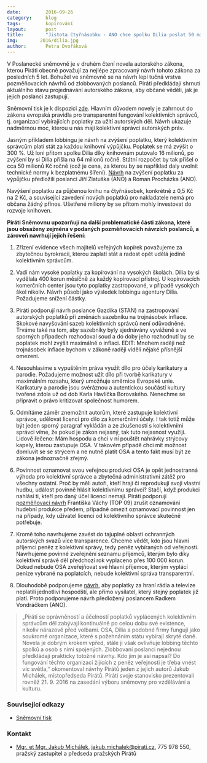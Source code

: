 ```yaml
---
date:         2016-09-26
category:     blog
tags:         kopírování
layout:       post
title:        "Jistota čtyřnásobku - ANO chce spolku Dilia poslat 50 milionů ročně ze státní kasy." 
img:        2016/dilia.jpg
author:       Petra Dvořáková
---
```


V Poslanecké sněmovně je v druhém čtení novela autorského zákona, kterou Piráti obecně považují za nejlépe zpracovaný návrh tohoto zákona za posledních 5 let. Bohužel ve sněmovně se na návrh lepí tučná vrstva pozměňovacích návrhů od zlobbovaných poslanců. Piráti předkládají shrnutí aktuálního stavu projednávání autorského zákona, aby občané věděli, jak je jejich poslanci zastupují.

Sněmovní tisk je k dispozici [zde](http://www.psp.cz/sqw/historie.sqw?o=7&t=724). Hlavním důvodem novely je zahrnout do zákona evropská pravidla pro transparentní fungování kolektivních správců, tj. organizací vybírajících poplatky za užití autorských děl. Návrh ukazuje nadměrnou moc, kterou u nás mají kolektivní správci autorských práv.

Jasným příkladem lobbingu je návrh na zvýšení poplatku, který kolektivním správcům platí stát za každou knihovní výpůjčku. Poplatek se má zvýšit o 300 %. Už loni přitom spolku Dilia díky knihovnám putovalo 16 milionů, po zvýšení by si Dilia přišla na 64 milionů ročně. Státní rozpočet by tak přišel o cca 50 milionů Kč ročně (což je cena, za kterou by se například daly uvolnit technické normy k bezplatnému šíření). [Návrh](http://www.psp.cz/sqw/text/orig2.sqw?idd=129362&pdf=1) na zvýšení poplatku za výpůjčku předložili poslanci Jiří Zlatuška (ANO) a Roman Procházka (ANO).

Navýšení poplatku za půjčenou knihu na čtyřnásobek, konkrétně z 0,5 Kč na 2 Kč, a související zavedení nových poplatků pro nakladatele nemá pro občana žádný přínos. Ušetřené miliony by se přitom mohly investovat do rozvoje knihoven.

**Piráti Sněmovnu upozorňují na další problematické části zákona, které jsou obsaženy zejména v podaných pozměňovacích návrzích poslanců, a zároveň navrhují jejich řešení:**

1. Zřízení evidence všech majitelů veřejných kopírek považujeme za zbytečnou byrokracii, kterou zaplatí stát a radost opět udělá jedině kolektivním správcům.

2. Vadí nám vysoké poplatky za kopírování na vysokých školách. Dilia by si vydělala 400 korun měsíčně za každý kopírovací přístroj. U kopírovacích komerčních center jsou tyto poplatky zastropované, v případě vysokých škol nikoliv. Návrh působí jako výsledek lobbingu agentury Dilia. Požadujeme snížení částky.

3. Piráti podporují návrh poslance Gazdíka (STAN) na zastropování autorských poplatků při změnách sazebníku na trojnásobek inflace. Skokové navyšování sazeb kolektivních správců není odůvodněné. Trváme také na tom, aby sazebníky byly sjednávány vyváženě a ve sporných případech rozhodoval soud a do doby jeho rozhodnutí by se poplatek mohl zvýšit maximálně o inflaci. EDIT: Mnohem raději než trojnásobek inflace bychom v zákoně raději viděli nějaké přísnější omezení.

4. Nesouhlasíme s vypuštěním práva využít dílo pro účely karikatury a parodie. Požadujeme možnost užít dílo při tvorbě karikatury v maximálním rozsahu, který umožňuje směrnice Evropské unie. Karikatury a parodie jsou svéráznou a autentickou součástí kultury tvořené zdola už od dob Karla Havlíčka Borovského. Nenechme se připravit o právo kritizovat společnost humorem.

5. Odmítáme záměr znemožnit autorům, které zastupuje kolektivní správce, udělovat licenci pro dílo za komerčními účely. I tak totiž může být jeden sporný paragraf vykládán a ze zkušeností s kolektivními správci víme, že pokud je zákon nejasný, tak tuto nejasnost využijí. Lidově řečeno: Mám hospodu a chci v ní pouštět nahrávky strýcovy kapely, kterou zastupuje OSA. V takovém případě chci mít možnost domluvit se se strýcem a ne nutně platit OSA a tento fakt musí být ze zákona jednoznačně zřejmý.

6. Povinnost oznamovat svou veřejnou produkci OSA je opět jednostranná výhoda pro kolektivní správce a zbytečná administrativní zátěž pro všechny ostatní. Proč by měli autoři, kteří hrají či reprodukují svoji vlastní hudbu, událost povinně hlásit kolektivnímu správci? Stačí, když produkci nahlásí ti, kteří pro daný účel licenci nemají. Piráti podporují [pozměňovací návrh](http://www.psp.cz/sqw/text/orig2.sqw?idd=129899) Františka Váchy (TOP 09) zrušit oznamování hudební produkce předem, případně omezit oznamovací povinnost jen na případy, kdy uživatel licenci od kolektivního správce skutečně potřebuje.

7. Kromě toho navrhujeme zavést do tajuplné oblasti ochranných autorských svazů více transparence. Chceme vědět, kdo jsou hlavní příjemci peněz z kolektivní správy, tedy peněz vybíraných od veřejnosti. Navrhujeme povinné zveřejnění seznamu příjemců, kterým bylo díky kolektivní správě děl předchozí rok vyplaceno přes 100 000 korun. Dokud nebude OSA zveřejňovat své hlavní příjemce, kterým vyplácí peníze vybrané na poplatcích, nebude kolektivní správa transparentní.

8. Dlouhodobě podporujeme [návrh](http://www.psp.cz/sqw/text/orig2.sqw?idd=129704&pdf=1), aby poplatky za hraní rádia a televize neplatili jednotliví hospodští, ale přímo vysílatel, který stejný poplatek již platí. Proto podporujeme návrh předložený poslancem Radkem Vondráčkem (ANO).

> „Piráti se oprávněností a účelností poplatků vyplácených kolektivním správcům děl zabývají kontinuálně po celou dobu své existence, nikoliv nárazově před volbami. OSA, Dilia a podobné firmy fungují jako soukromé organizace, které s požehnáním státu vybírají skryté daně. Novela je dobrým krokem vpřed, stále ji však ovlivňuje lobbing těchto spolků a osob s nimi spojených. Zlobbovaní poslanci nejednou předkládají prakticky totožné návrhy. Kdo jim je asi napsal? Do fungování těchto organizací žijících z peněz veřejnosti je třeba vnést víc světla,“ okomentoval návrhy Pirátů jeden z jejich autorů Jakub Michálek, místopředseda Pirátů. Piráti svoje stanovisko prezentovali rovněž 21. 9. 2016 na zasedání výboru sněmovny pro vzdělávání a kulturu.

### Související odkazy

* [Sněmovní tisk](http://www.psp.cz/sqw/historie.sqw?o=7&t=724)

### Kontakt

* [Mgr. et Mgr. Jakub Michálek](https://www.pirati.cz/lide/jakub_michalek), [jakub.michalek@pirati.cz](jakub.michalek@pirati.cz), 775 978 550, pražský zastupitel a předseda pražských Pirátů

